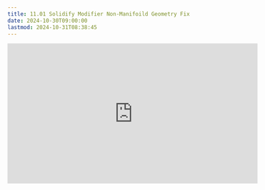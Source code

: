 ```yaml
---
title: 11.01 Solidify Modifier Non-Manifoild Geometry Fix
date: 2024-10-30T09:00:00
lastmod: 2024-10-31T08:38:45
---
```


<div class="iframe-16-9-container">
<iframe class="youTubeIframe" width="560" height="315" src="https://www.youtube.com/embed/vnZPsf6FuMQ?rel=0" title="YouTube video player" frameborder="0" allow="accelerometer; autoplay; clipboard-write; encrypted-media; gyroscope; picture-in-picture; web-share" allowfullscreen></iframe>
</div>
